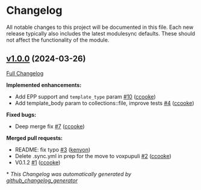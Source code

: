 # Changelog

All notable changes to this project will be documented in this file.
Each new release typically also includes the latest modulesync defaults.
These should not affect the functionality of the module.

## [v1.0.0](https://github.com/voxpupuli/puppet-collections/tree/v1.0.0) (2024-03-26)

[Full Changelog](https://github.com/voxpupuli/puppet-collections/compare/8df13c0e96bf98a6ff0eab2d88cfcc8113dcf1d9...v1.0.0)

**Implemented enhancements:**

- Add EPP support and `template_type` param [\#10](https://github.com/voxpupuli/puppet-collections/pull/10) ([ccooke](https://github.com/ccooke))
- Add template\_body param to collections::file, improve tests [\#4](https://github.com/voxpupuli/puppet-collections/pull/4) ([ccooke](https://github.com/ccooke))

**Fixed bugs:**

- Deep merge fix [\#7](https://github.com/voxpupuli/puppet-collections/pull/7) ([ccooke](https://github.com/ccooke))

**Merged pull requests:**

- README: fix typo [\#3](https://github.com/voxpupuli/puppet-collections/pull/3) ([kenyon](https://github.com/kenyon))
- Delete .sync.yml in prep for the move to voxpupuli [\#2](https://github.com/voxpupuli/puppet-collections/pull/2) ([ccooke](https://github.com/ccooke))
- V0.1.2 [\#1](https://github.com/voxpupuli/puppet-collections/pull/1) ([ccooke](https://github.com/ccooke))



\* *This Changelog was automatically generated by [github_changelog_generator](https://github.com/github-changelog-generator/github-changelog-generator)*
